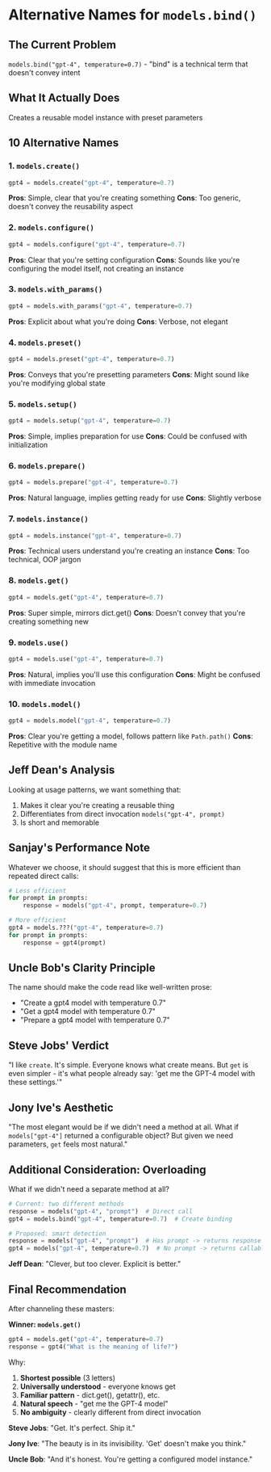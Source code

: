 # Alternative Names for `models.bind()`

## The Current Problem
`models.bind("gpt-4", temperature=0.7)` - "bind" is a technical term that doesn't convey intent

## What It Actually Does
Creates a reusable model instance with preset parameters

## 10 Alternative Names

### 1. `models.create()`
```python
gpt4 = models.create("gpt-4", temperature=0.7)
```
**Pros**: Simple, clear that you're creating something
**Cons**: Too generic, doesn't convey the reusability aspect

### 2. `models.configure()`
```python
gpt4 = models.configure("gpt-4", temperature=0.7)
```
**Pros**: Clear that you're setting configuration
**Cons**: Sounds like you're configuring the model itself, not creating an instance

### 3. `models.with_params()`
```python
gpt4 = models.with_params("gpt-4", temperature=0.7)
```
**Pros**: Explicit about what you're doing
**Cons**: Verbose, not elegant

### 4. `models.preset()`
```python
gpt4 = models.preset("gpt-4", temperature=0.7)
```
**Pros**: Conveys that you're presetting parameters
**Cons**: Might sound like you're modifying global state

### 5. `models.setup()`
```python
gpt4 = models.setup("gpt-4", temperature=0.7)
```
**Pros**: Simple, implies preparation for use
**Cons**: Could be confused with initialization

### 6. `models.prepare()`
```python
gpt4 = models.prepare("gpt-4", temperature=0.7)
```
**Pros**: Natural language, implies getting ready for use
**Cons**: Slightly verbose

### 7. `models.instance()`
```python
gpt4 = models.instance("gpt-4", temperature=0.7)
```
**Pros**: Technical users understand you're creating an instance
**Cons**: Too technical, OOP jargon

### 8. `models.get()`
```python
gpt4 = models.get("gpt-4", temperature=0.7)
```
**Pros**: Super simple, mirrors dict.get()
**Cons**: Doesn't convey that you're creating something new

### 9. `models.use()`
```python
gpt4 = models.use("gpt-4", temperature=0.7)
```
**Pros**: Natural, implies you'll use this configuration
**Cons**: Might be confused with immediate invocation

### 10. `models.model()`
```python
gpt4 = models.model("gpt-4", temperature=0.7)
```
**Pros**: Clear you're getting a model, follows pattern like `Path.path()`
**Cons**: Repetitive with the module name

## Jeff Dean's Analysis
Looking at usage patterns, we want something that:
1. Makes it clear you're creating a reusable thing
2. Differentiates from direct invocation `models("gpt-4", prompt)`
3. Is short and memorable

## Sanjay's Performance Note
Whatever we choose, it should suggest that this is more efficient than repeated direct calls:
```python
# Less efficient
for prompt in prompts:
    response = models("gpt-4", prompt, temperature=0.7)

# More efficient  
gpt4 = models.???("gpt-4", temperature=0.7)
for prompt in prompts:
    response = gpt4(prompt)
```

## Uncle Bob's Clarity Principle
The name should make the code read like well-written prose:
- "Create a gpt4 model with temperature 0.7"
- "Get a gpt4 model with temperature 0.7"
- "Prepare a gpt4 model with temperature 0.7"

## Steve Jobs' Verdict
"I like `create`. It's simple. Everyone knows what create means. But `get` is even simpler - it's what people already say: 'get me the GPT-4 model with these settings.'"

## Jony Ive's Aesthetic
"The most elegant would be if we didn't need a method at all. What if `models["gpt-4"]` returned a configurable object? But given we need parameters, `get` feels most natural."

## Additional Consideration: Overloading

What if we didn't need a separate method at all?

```python
# Current: two different methods
response = models("gpt-4", "prompt")  # Direct call
gpt4 = models.bind("gpt-4", temperature=0.7)  # Create binding

# Proposed: smart detection
response = models("gpt-4", "prompt")  # Has prompt -> returns response
gpt4 = models("gpt-4", temperature=0.7)  # No prompt -> returns callable
```

**Jeff Dean**: "Clever, but too clever. Explicit is better."

## Final Recommendation

After channeling these masters:

**Winner: `models.get()`**
```python
gpt4 = models.get("gpt-4", temperature=0.7)
response = gpt4("What is the meaning of life?")
```

Why:
1. **Shortest possible** (3 letters)
2. **Universally understood** - everyone knows get
3. **Familiar pattern** - dict.get(), getattr(), etc.
4. **Natural speech** - "get me the GPT-4 model"
5. **No ambiguity** - clearly different from direct invocation

**Steve Jobs**: "Get. It's perfect. Ship it."

**Jony Ive**: "The beauty is in its invisibility. 'Get' doesn't make you think."

**Uncle Bob**: "And it's honest. You're getting a configured model instance."